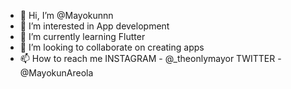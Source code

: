 - 👋 Hi, I’m @Mayokunnn
- 👀 I’m interested in App development
- 🌱 I’m currently learning Flutter
- 💞️ I’m looking to collaborate on creating apps
- 📫 How to reach me 
                  INSTAGRAM - @_theonlymayor
                  TWITTER - @MayokunAreola

<!---
Mayokunnn/Mayokunnn is a ✨ special ✨ repository because its `README.md` (this file) appears on your GitHub profile.
You can click the Preview link to take a look at your changes.
--->
